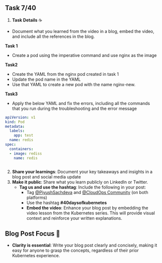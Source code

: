 ## Task 7/40


1. **Task Details** ☕️
- Document what you learned from the video in a blog, embed the video, and include all the references in the blog.

**Task 1**
- Create a pod using the imperative command and use nginx as the image

**Task2**
- Create the YAML from the nginx pod created in task 1
- Update the pod name in the YAML
- Use that YAML to create a new pod with the name nginx-new.

**Task3**
- Apply the below YAML and fix the errors, including all the commands that you run during the troubleshooting and the error message

```YAML
apiVersion: v1
kind: Pod
metadata:
  labels:
    app: test
  name: redis
spec:
  containers:
  - image: rediss
    name: redis
    
```
2. **Share your learnings**: Document your key takeaways and insights in a blog post and social media update
3. **Make it public**: Share what you learn publicly on LinkedIn or Twitter.
   - **Tag us and use the hashtag**: Include the following in your post:
     - Tag [@PiyushSachdeva](https://www.linkedin.com/in/piyush-sachdeva) and [@CloudOps Community](https://www.linkedin.com/company/thecloudopscomm) (on both platforms)
     - Use the hashtag **#40daysofkubernetes**
     - **Embed the video**: Enhance your blog post by embedding the video lesson from the Kubernetes series. This will provide visual context and reinforce your written explanations.

## Blog Post Focus 📝

- **Clarity is essential**: Write your blog post clearly and concisely, making it easy for anyone to grasp the concepts, regardless of their prior Kubernetes experience.

